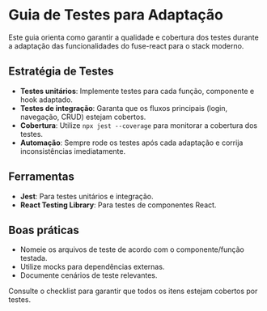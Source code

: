 # Guia de Testes para Adaptação

Este guia orienta como garantir a qualidade e cobertura dos testes durante a adaptação das funcionalidades do fuse-react para o stack moderno.

## Estratégia de Testes
- **Testes unitários**: Implemente testes para cada função, componente e hook adaptado.
- **Testes de integração**: Garanta que os fluxos principais (login, navegação, CRUD) estejam cobertos.
- **Cobertura**: Utilize `npx jest --coverage` para monitorar a cobertura dos testes.
- **Automação**: Sempre rode os testes após cada adaptação e corrija inconsistências imediatamente.

## Ferramentas
- **Jest**: Para testes unitários e integração.
- **React Testing Library**: Para testes de componentes React.

## Boas práticas
- Nomeie os arquivos de teste de acordo com o componente/função testada.
- Utilize mocks para dependências externas.
- Documente cenários de teste relevantes.

Consulte o checklist para garantir que todos os itens estejam cobertos por testes.
